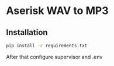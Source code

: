 # Aserisk WAV to MP3

## Installation

```bash
pip install -r requirements.txt
```

After that configure supervisor and .env